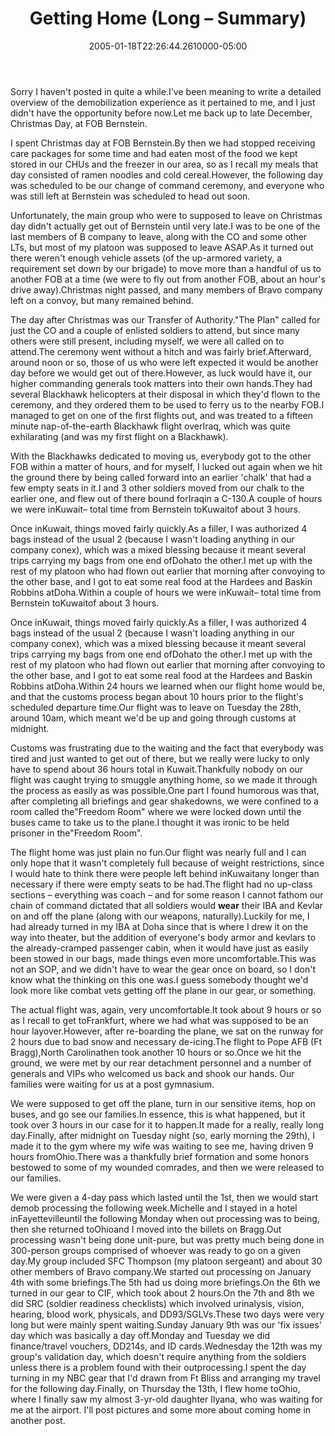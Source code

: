 ﻿---
title: Getting Home (Long – Summary)
date: "2005-01-18T22:26:44.2610000-05:00"
description: Sorry I haven't posted in quite a while. I've been meaning to write
featuredImage: /img/default-post-image.jpg
---

Sorry I haven't posted in quite a while.I've been meaning to write a detailed overview of the demobilization experience as it pertained to me, and I just didn't have the opportunity before now.Let me back up to late December, Christmas Day, at FOB Bernstein.

I spent Christmas day at FOB Bernstein.By then we had stopped receiving care packages for some time and had eaten most of the food we kept stored in our CHUs and the freezer in our area, so as I recall my meals that day consisted of ramen noodles and cold cereal.However, the following day was scheduled to be our change of command ceremony, and everyone who was still left at Bernstein was scheduled to head out soon.

Unfortunately, the main group who were to supposed to leave on Christmas day didn't actually get out of Bernstein until very late.I was to be one of the last members of B company to leave, along with the CO and some other LTs, but most of my platoon was supposed to leave ASAP.As it turned out there weren't enough vehicle assets (of the up-armored variety, a requirement set down by our brigade) to move more than a handful of us to another FOB at a time (we were to fly out from another FOB, about an hour's drive away).Christmas night passed, and many members of Bravo company left on a convoy, but many remained behind.

The day after Christmas was our Transfer of Authority."The Plan" called for just the CO and a couple of enlisted soldiers to attend, but since many others were still present, including myself, we were all called on to attend.The ceremony went without a hitch and was fairly brief.Afterward, around noon or so, those of us who were left expected it would be another day before we would get out of there.However, as luck would have it, our higher commanding generals took matters into their own hands.They had several Blackhawk helicopters at their disposal in which they'd flown to the ceremony, and they ordered them to be used to ferry us to the nearby FOB.I managed to get on one of the first flights out, and was treated to a fifteen minute nap-of-the-earth Blackhawk flight overIraq, which was quite exhilarating (and was my first flight on a Blackhawk).

With the Blackhawks dedicated to moving us, everybody got to the other FOB within a matter of hours, and for myself, I lucked out again when we hit the ground there by being called forward into an earlier 'chalk' that had a few empty seats in it.I and 3 other soldiers moved from our chalk to the earlier one, and flew out of there bound forIraqin a C-130.A couple of hours we were inKuwait– total time from Bernstein toKuwaitof about 3 hours.

Once inKuwait, things moved fairly quickly.As a filler, I was authorized 4 bags instead of the usual 2 (because I wasn't loading anything in our company conex), which was a mixed blessing because it meant several trips carrying my bags from one end ofDohato the other.I met up with the rest of my platoon who had flown out earlier that morning after convoying to the other base, and I got to eat some real food at the Hardees and Baskin Robbins atDoha.Within a couple of hours we were inKuwait– total time from Bernstein toKuwaitof about 3 hours.

Once inKuwait, things moved fairly quickly.As a filler, I was authorized 4 bags instead of the usual 2 (because I wasn't loading anything in our company conex), which was a mixed blessing because it meant several trips carrying my bags from one end ofDohato the other.I met up with the rest of my platoon who had flown out earlier that morning after convoying to the other base, and I got to eat some real food at the Hardees and Baskin Robbins atDoha.Within 24 hours we learned when our flight home would be, and that the customs process began about 10 hours prior to the flight's scheduled departure time.Our flight was to leave on Tuesday the 28th, around 10am, which meant we'd be up and going through customs at midnight.

Customs was frustrating due to the waiting and the fact that everybody was tired and just wanted to get out of there, but we really were lucky to only have to spend about 36 hours total in Kuwait.Thankfully nobody on our flight was caught trying to smuggle anything home, so we made it through the process as easily as was possible.One part I found humorous was that, after completing all briefings and gear shakedowns, we were confined to a room called the"Freedom Room" where we were locked down until the buses came to take us to the plane.I thought it was ironic to be held prisoner in the"Freedom Room".

The flight home was just plain no fun.Our flight was nearly full and I can only hope that it wasn't completely full because of weight restrictions, since I would hate to think there were people left behind inKuwaitany longer than necessary if there were empty seats to be had.The flight had no up-class sections – everything was coach – and for some reason I cannot fathom our chain of command dictated that all soldiers would **wear** their IBA and Kevlar on and off the plane (along with our weapons, naturally).Luckily for me, I had already turned in my IBA at Doha since that is where I drew it on the way into theater, but the addition of everyone's body armor and kevlars to the already-cramped passenger cabin, when it would have just as easily been stowed in our bags, made things even more uncomfortable.This was not an SOP, and we didn't have to wear the gear once on board, so I don't know what the thinking on this one was.I guess somebody thought we'd look more like combat vets getting off the plane in our gear, or something.

The actual flight was, again, very uncomfortable.It took about 9 hours or so as I recall to get toFrankfurt, where we had what was supposed to be an hour layover.However, after re-boarding the plane, we sat on the runway for 2 hours due to bad snow and necessary de-icing.The flight to Pope AFB (Ft Bragg),North Carolinathen took another 10 hours or so.Once we hit the ground, we were met by our rear detachment personnel and a number of generals and VIPs who welcomed us back and shook our hands. Our families were waiting for us at a post gymnasium.

We were supposed to get off the plane, turn in our sensitive items, hop on buses, and go see our families.In essence, this is what happened, but it took over 3 hours in our case for it to happen.It made for a really, really long day.Finally, after midnight on Tuesday night (so, early morning the 29th), I made it to the gym where my wife was waiting to see me, having driven 9 hours fromOhio.There was a thankfully brief formation and some honors bestowed to some of my wounded comrades, and then we were released to our families.

We were given a 4-day pass which lasted until the 1st, then we would start demob processing the following week.Michelle and I stayed in a hotel inFayettevilleuntil the following Monday when out processing was to being, then she returned toOhioand I moved into the billets on Bragg.Out processing wasn't being done unit-pure, but was pretty much being done in 300-person groups comprised of whoever was ready to go on a given day.My group included SFC Thompson (my platoon sergeant) and about 30 other members of Bravo company.We started out processing on January 4th with some briefings.The 5th had us doing more briefings.On the 6th we turned in our gear to CIF, which took about 2 hours.On the 7th and 8th we did SRC (soldier readiness checklists) which involved urinalysis, vision, hearing, blood work, physicals, and DD93/SGLVs.These two days were very long but were mainly spent waiting.Sunday January 9th was our 'fix issues' day which was basically a day off.Monday and Tuesday we did finance/travel vouchers, DD214s, and ID cards.Wednesday the 12th was my group's validation day, which doesn't require anything from the soldiers unless there is a problem found with their outprocessing.I spent the day turning in my NBC gear that I'd drawn from Ft Bliss and arranging my travel for the following day.Finally, on Thursday the 13th, I flew home toOhio, where I finally saw my almost 3-yr-old daughter Ilyana, who was waiting for me at the airport. I'll post pictures and some more about coming home in another post.

